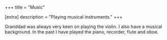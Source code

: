 +++
title = "Music"

[extra]
description = "Playing musical instruments."
+++

Granddad was always very keen on playing the violin. I also have a musical
background. In the past I have played the piano, recorder, flute and oboe.

